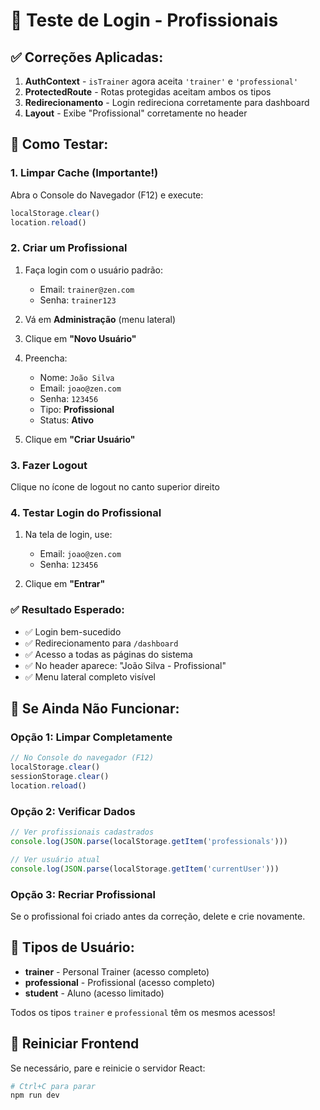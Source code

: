 # 🔐 Teste de Login - Profissionais

## ✅ Correções Aplicadas:

1. **AuthContext** - `isTrainer` agora aceita `'trainer'` e `'professional'`
2. **ProtectedRoute** - Rotas protegidas aceitam ambos os tipos
3. **Redirecionamento** - Login redireciona corretamente para dashboard
4. **Layout** - Exibe "Profissional" corretamente no header

## 🧪 Como Testar:

### 1. Limpar Cache (Importante!)

Abra o Console do Navegador (F12) e execute:
```javascript
localStorage.clear()
location.reload()
```

### 2. Criar um Profissional

1. Faça login com o usuário padrão:
   - Email: `trainer@zen.com`
   - Senha: `trainer123`

2. Vá em **Administração** (menu lateral)

3. Clique em **"Novo Usuário"**

4. Preencha:
   - Nome: `João Silva`
   - Email: `joao@zen.com`
   - Senha: `123456`
   - Tipo: **Profissional**
   - Status: **Ativo**

5. Clique em **"Criar Usuário"**

### 3. Fazer Logout

Clique no ícone de logout no canto superior direito

### 4. Testar Login do Profissional

1. Na tela de login, use:
   - Email: `joao@zen.com`
   - Senha: `123456`

2. Clique em **"Entrar"**

### ✅ Resultado Esperado:

- ✅ Login bem-sucedido
- ✅ Redirecionamento para `/dashboard`
- ✅ Acesso a todas as páginas do sistema
- ✅ No header aparece: "João Silva - Profissional"
- ✅ Menu lateral completo visível

## 🐛 Se Ainda Não Funcionar:

### Opção 1: Limpar Completamente

```javascript
// No Console do navegador (F12)
localStorage.clear()
sessionStorage.clear()
location.reload()
```

### Opção 2: Verificar Dados

```javascript
// Ver profissionais cadastrados
console.log(JSON.parse(localStorage.getItem('professionals')))

// Ver usuário atual
console.log(JSON.parse(localStorage.getItem('currentUser')))
```

### Opção 3: Recriar Profissional

Se o profissional foi criado antes da correção, delete e crie novamente.

## 📝 Tipos de Usuário:

- **trainer** - Personal Trainer (acesso completo)
- **professional** - Profissional (acesso completo)
- **student** - Aluno (acesso limitado)

Todos os tipos `trainer` e `professional` têm os mesmos acessos!

## 🔄 Reiniciar Frontend

Se necessário, pare e reinicie o servidor React:

```bash
# Ctrl+C para parar
npm run dev
```
